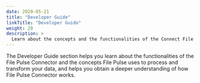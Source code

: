 ```yaml
---
date: 2020-05-21
title: "Developer Guide"
linkTitle: "Developer Guide"
weight: 20
description: >
  Learn about the concepts and the functionalities of the Connect File Pulse Plugin.
---
```


The Developer Guide section helps you learn about the functionalities of the File Pulse Connector and the concepts 
File Pulse uses to process and transform your data, and helps you obtain a deeper understanding of how File Pulse Connector works.


